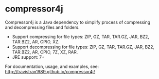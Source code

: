 # compressor4j

Compressor4j is a Java dependency to simplify process of compressing and decompressing files and folders.
- Support compressing for file types: ZIP, GZ, TAR, TAR.GZ, JAR, BZ2, TAR.BZ2, AR, CPIO, XZ.
- Support decompressing for file types: ZIP, GZ, TAR, TAR.GZ, JAR, BZ2, TAR.BZ2, AR, CPIO, 7Z, XZ, RAR.
- JRE support: 7+

For documentation, usage, and examples, see:  
http://travistran1989.github.io/compressor4j/
